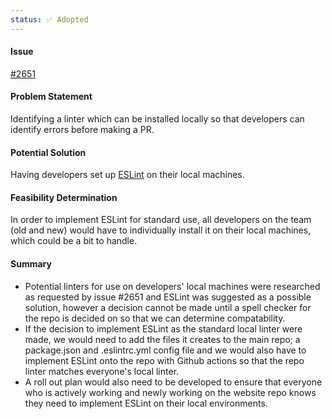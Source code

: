 ```yaml
---
status: ✅ Adopted
---
```


#### Issue

[#2651](https://github.com/hackforla/website/issues/2651)

#### Problem Statement

Identifying a linter which can be installed locally so that developers can identify errors before making a PR.

#### Potential Solution

Having developers set up [ESLint](https://eslint.org/) on their local machines.

#### Feasibility Determination

In order to implement ESLint for standard use, all developers on the team (old and new) would have to individually install it on their local machines, which could be a bit to handle.

#### Summary

- Potential linters for use on developers' local machines were researched as requested by issue #2651 and ESLint was suggested as a possible solution, however a decision cannot be made until a spell checker for the repo is decided on so that we can determine compatability.
- If the decision to implement ESLint as the standard local linter were made, we would need to add the files it creates to the main repo; a package.json and .eslintrc.yml config file and we would also have to implement ESLint onto the repo with Github actions so that the repo linter matches everyone's local linter.
- A roll out plan would also need to be developed to ensure that everyone who is actively working and newly working on the website repo knows they need to implement ESLint on their local environments.
